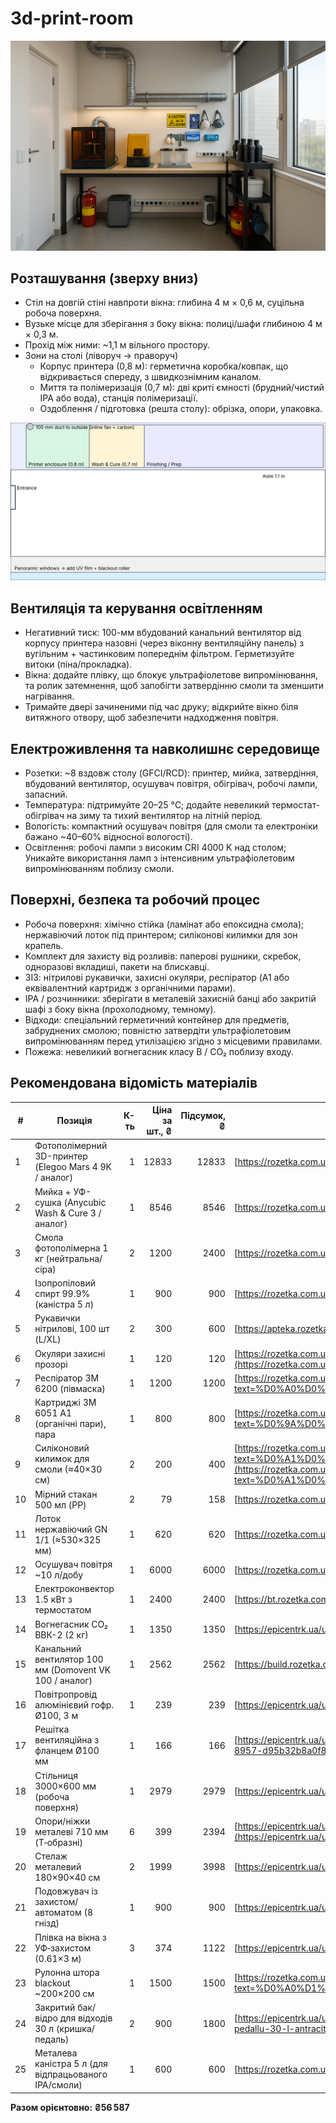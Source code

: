 # 3d-print-room

<img src="./7fb20b90-76ef-4f69-966a-269cfc1374b7.png">

## Розташування (зверху вниз)

* Стіл на довгій стіні навпроти вікна: глибина 4 м × 0,6 м, суцільна робоча поверхня.
* Вузьке місце для зберігання з боку вікна: полиці/шафи глибиною 4 м × 0,3 м.
* Прохід між ними: ~1,1 м вільного простору.
* Зони на столі (ліворуч → праворуч)
  * Корпус принтера (0,8 м): герметична коробка/ковпак, що відкривається спереду, з швидкознімним каналом.
  * Миття та полімеризація (0,7 м): дві криті ємності (брудний/чистий IPA або вода), станція полімеризації.
  * Оздоблення / підготовка (решта столу): обрізка, опори, упаковка.

<img src="./balcony_resin_lab.svg">

## Вентиляція та керування освітленням

* Негативний тиск: 100-мм вбудований канальний вентилятор від корпусу принтера назовні (через віконну вентиляційну панель) з вугільним + частинковим попереднім фільтром. Герметизуйте витоки (піна/прокладка).
* Вікна: додайте плівку, що блокує ультрафіолетове випромінювання, та ролик затемнення, щоб запобігти затвердінню смоли та зменшити нагрівання.
* Тримайте двері зачиненими під час друку; відкрийте вікно біля витяжного отвору, щоб забезпечити надходження повітря.

## Електроживлення та навколишнє середовище

* Розетки: ~8 вздовж столу (GFCI/RCD): принтер, мийка, затвердіння, вбудований вентилятор, осушувач повітря, обігрівач, робочі лампи, запасний.
* Температура: підтримуйте 20–25 °C; додайте невеликий термостат-обігрівач на зиму та тихий вентилятор на літній період.
* Вологість: компактний осушувач повітря (для смоли та електроніки бажано ~40–60% відносної вологості).
* Освітлення: робочі лампи з високим CRI 4000 K над столом; Уникайте використання ламп з інтенсивним ультрафіолетовим випромінюванням поблизу смоли.

## Поверхні, безпека та робочий процес

* Робоча поверхня: хімічно стійка (ламінат або епоксидна смола); нержавіючий лоток під принтером; силіконові килимки для зон крапель.
* Комплект для захисту від розливів: паперові рушники, скребок, одноразові вкладиші, пакети на блискавці.
* ЗІЗ: нітрилові рукавички, захисні окуляри, респіратор (A1 або еквівалентний картридж з органічними парами).
* IPA / розчинники: зберігати в металевій захисній банці або закритій шафі з боку вікна (прохолодному, темному).
* Відходи: спеціальний герметичний контейнер для предметів, забруднених смолою; повністю затвердіти ультрафіолетовим випромінюванням перед утилізацією згідно з місцевими правилами.
* Пожежа: невеликий вогнегасник класу B / CO₂ поблизу входу.

## Рекомендована відомість матеріалів

| # | Позиція | К-ть | Ціна за шт., ₴ | Підсумок, ₴ | Посилання |
|---|---|---:|---:|---:|---|
| 1 | Фотополімерний 3D-принтер (Elegoo Mars 4 9K / аналог) | 1 | 12833 | 12833 | [https://rozetka.com.ua/ua/3d-ustroystva-i-aksessuari/c4672483/producer=elegoo/](https://rozetka.com.ua/ua/3d-ustroystva-i-aksessuari/c4672483/producer=elegoo/) |
| 2 | Мийка + УФ-сушка (Anycubic Wash & Cure 3 / аналог) | 1 | 8546 | 8546 | [https://rozetka.com.ua/ua/search/?text=Anycubic%20Wash%20%26%20Cure%203](https://rozetka.com.ua/ua/search/?text=Anycubic%20Wash%20%26%20Cure%203) |
| 3 | Смола фотополімерна 1 кг (нейтральна/сіра) | 2 | 1200 | 2400 | [https://rozetka.com.ua/ua/355724820/p355724820/](https://rozetka.com.ua/ua/355724820/p355724820/) |
| 4 | Ізопропіловий спирт 99.9% (каністра 5 л) | 1 | 900 | 900 | [https://rozetka.com.ua/ua/328912210/p328912210/](https://rozetka.com.ua/ua/328912210/p328912210/) |
| 5 | Рукавички нітрилові, 100 шт (L/XL) | 2 | 300 | 600 | [https://apteka.rozetka.com.ua/ua/458615314/p458615314/](https://apteka.rozetka.com.ua/ua/458615314/p458615314/) |
| 6 | Окуляри захисні прозорі | 1 | 120 | 120 | [https://rozetka.com.ua/ua/search/?text=%D0%9E%D0%BA%D1%83%D0%BB%D1%8F%D1%80%D0%B8%20%D0%B7%D0%B0%D1%85%D0%B8%D1%81%D0%BD%D1%96%20%D0%BF%D1%80%D0%BE%D0%B7%D0%BE%D1%80%D1%96](https://rozetka.com.ua/ua/search/?text=%D0%9E%D0%BA%D1%83%D0%BB%D1%8F%D1%80%D0%B8%20%D0%B7%D0%B0%D1%85%D0%B8%D1%81%D0%BD%D1%96%20%D0%BF%D1%80%D0%BE%D0%B7%D0%BE%D1%80%D1%96) |
| 7 | Респіратор 3M 6200 (півмаска) | 1 | 1200 | 1200 | [https://rozetka.com.ua/ua/search/?text=%D0%A0%D0%B5%D1%81%D0%BF%D1%96%D1%80%D0%B0%D1%82%D0%BE%D1%80%203M%206200&section_id=2798842&redirected=1](https://rozetka.com.ua/ua/search/?text=%D0%A0%D0%B5%D1%81%D0%BF%D1%96%D1%80%D0%B0%D1%82%D0%BE%D1%80%203M%206200&section_id=2798842&redirected=1) |
| 8 | Картриджі 3M 6051 A1 (органічні пари), пара | 1 | 800 | 800 | [https://rozetka.com.ua/ua/search/?text=%D0%9A%D0%B0%D1%80%D1%82%D1%80%D0%B8%D0%B4%D0%B6%D1%96%203M%206051%20A1](https://rozetka.com.ua/ua/search/?text=%D0%9A%D0%B0%D1%80%D1%82%D1%80%D0%B8%D0%B4%D0%B6%D1%96%203M%206051%20A1) |
| 9 | Силіконовий килимок для смоли (≈40×30 см) | 2 | 200 | 400 | [https://rozetka.com.ua/ua/search/?text=%D0%A1%D0%B8%D0%BB%D1%96%D0%BA%D0%BE%D0%BD%D0%BE%D0%B2%D0%B8%D0%B9%20%D0%BA%D0%B8%D0%BB%D0%B8%D0%BC%D0%BE%D0%BA%20%D0%B4%D0%BB%D1%8F%20%D1%81%D0%BC%D0%BE%D0%BB%D0%B8](https://rozetka.com.ua/ua/search/?text=%D0%A1%D0%B8%D0%BB%D1%96%D0%BA%D0%BE%D0%BD%D0%BE%D0%B2%D0%B8%D0%B9%20%D0%BA%D0%B8%D0%BB%D0%B8%D0%BC%D0%BE%D0%BA%20%D0%B4%D0%BB%D1%8F%20%D1%81%D0%BC%D0%BE%D0%BB%D0%B8) |
| 10 | Мірний стакан 500 мл (PP) | 2 | 79 | 158 | [https://rozetka.com.ua/ua/325250512/p325250512/](https://rozetka.com.ua/ua/325250512/p325250512/) |
| 11 | Лоток нержавіючий GN 1/1 (≈530×325 мм) | 1 | 620 | 620 | [https://rozetka.com.ua/ua/362274603/p362274603/](https://rozetka.com.ua/ua/362274603/p362274603/) |
| 12 | Осушувач повітря ~10 л/добу | 1 | 6000 | 6000 | [https://rozetka.com.ua/ua/389043636/p389043636/](https://rozetka.com.ua/ua/389043636/p389043636/) |
| 13 | Електроконвектор 1.5 кВт з термостатом | 1 | 2400 | 2400 | [https://bt.rozetka.com.ua/ua/259628876/p259628876/](https://bt.rozetka.com.ua/ua/259628876/p259628876/) |
| 14 | Вогнегасник CO₂ ВВК-2 (2 кг) | 1 | 1350 | 1350 | [https://epicentrk.ua/ua/shop/vohnehasnyk-vuhlekyslotnyi-poputchik-vvk-2-ou-3.html](https://epicentrk.ua/ua/shop/vohnehasnyk-vuhlekyslotnyi-poputchik-vvk-2-ou-3.html) |
| 15 | Канальний вентилятор 100 мм (Domovent VK 100 / аналог) | 1 | 2562 | 2562 | [https://build.rozetka.com.ua/ua/vytyajnye-ventilyatory/c3730584/99355=539564/](https://build.rozetka.com.ua/ua/vytyajnye-ventilyatory/c3730584/99355=539564/) |
| 16 | Повітропровід алюмінієвий гофр. Ø100, 3 м | 1 | 239 | 239 | [https://epicentrk.ua/ua/shop/vozdukhovod-2095-alyuvent-n-100-3.html](https://epicentrk.ua/ua/shop/vozdukhovod-2095-alyuvent-n-100-3.html) |
| 17 | Решітка вентиляційна з фланцем Ø100 мм | 1 | 166 | 166 | [https://epicentrk.ua/ua/shop/mplc-resitka-ventilacijna-dospel-d-14-ow-z-flancem-100-mm-1f06d37e-9d70-6c32-8957-d95b32b8a0f8.html](https://epicentrk.ua/ua/shop/mplc-resitka-ventilacijna-dospel-d-14-ow-z-flancem-100-mm-1f06d37e-9d70-6c32-8957-d95b32b8a0f8.html) |
| 18 | Стільниця 3000×600 мм (робоча поверхня) | 1 | 2979 | 2979 | [https://epicentrk.ua/ua/shop/stoleshnitsy-dlya-kukhni/](https://epicentrk.ua/ua/shop/stoleshnitsy-dlya-kukhni/) |
| 19 | Опори/ніжки металеві 710 мм (T‑образні) | 6 | 399 | 2394 | [https://epicentrk.ua/ua/search/?q=%D0%9E%D0%BF%D0%BE%D1%80%D0%B8%2F%D0%BD%D1%96%D0%B6%D0%BA%D0%B8%20%D0%BC%D0%B5%D1%82%D0%B0%D0%BB%D0%B5%D0%B2%D1%96%20710%20%D0%BC%D0%BC](https://epicentrk.ua/ua/search/?q=%D0%9E%D0%BF%D0%BE%D1%80%D0%B8%2F%D0%BD%D1%96%D0%B6%D0%BA%D0%B8%20%D0%BC%D0%B5%D1%82%D0%B0%D0%BB%D0%B5%D0%B2%D1%96%20710%20%D0%BC%D0%BC) |
| 20 | Стелаж металевий 180×90×40 см | 2 | 1999 | 3998 | [https://epicentrk.ua/ua/shop/stellazhi-dlya-khraneniya/fs/material-karkasa-metall/](https://epicentrk.ua/ua/shop/stellazhi-dlya-khraneniya/fs/material-karkasa-metall/) |
| 21 | Подовжувач із захистом/автоматом (8 гнізд) | 1 | 900 | 900 | [https://epicentrk.ua/ua/shop/udliniteli-i-razvetviteli/](https://epicentrk.ua/ua/shop/udliniteli-i-razvetviteli/) |
| 22 | Плівка на вікна з УФ‑захистом (0.61×3 м) | 3 | 374 | 1122 | [https://epicentrk.ua/ua/shop/plivka-samokleika-na-vikno-z-uf-zakhystom-0-61x3-m.html](https://epicentrk.ua/ua/shop/plivka-samokleika-na-vikno-z-uf-zakhystom-0-61x3-m.html) |
| 23 | Рулонна штора blackout ~200×200 см | 1 | 1500 | 1500 | [https://rozetka.com.ua/ua/search/?text=%D0%A0%D1%83%D0%BB%D0%BE%D0%BD%D0%BD%D0%B0%20%D1%88%D1%82%D0%BE%D1%80%D0%B0%20blackout&section_id=4627673&redirected=1](https://rozetka.com.ua/ua/search/?text=%D0%A0%D1%83%D0%BB%D0%BE%D0%BD%D0%BD%D0%B0%20%D1%88%D1%82%D0%BE%D1%80%D0%B0%20blackout&section_id=4627673&redirected=1) |
| 24 | Закритий бак/відро для відходів 30 л (кришка/педаль) | 2 | 900 | 1800 | [https://epicentrk.ua/ua/shop/mplc-vidro-dla-smitta-mvm-bin-01-z-kriskou-ta-pedallu-30-l-antracit-bin-01-30l-anthracite-1ee94475-9dd6-65f6-95fb-b79da706b083.html](https://epicentrk.ua/ua/shop/mplc-vidro-dla-smitta-mvm-bin-01-z-kriskou-ta-pedallu-30-l-antracit-bin-01-30l-anthracite-1ee94475-9dd6-65f6-95fb-b79da706b083.html) |
| 25 | Металева каністра 5 л (для відпрацьованого IPA/смоли) | 1 | 600 | 600 | [https://rozetka.com.ua/ua/393762732/p393762732/](https://rozetka.com.ua/ua/393762732/p393762732/) |

**Разом орієнтовно: ₴56 587**
